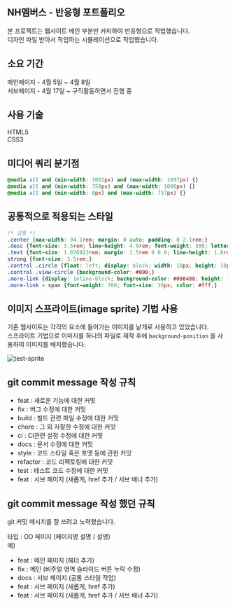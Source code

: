 ## NH멤버스 - 반응형 포트폴리오
본 프로젝트는 웹사이트 메인 부분만 카피하여 반응형으로 작업했습니다. <br>
디자인 파일 받아서 작업하는 시뮬레이션으로 작업했습니다.

## 소요 기간
메인페이지 - 4월 5일 ~ 4월 8일 <br>
서브페이지 - 4월 17일 ~ 구직활동하면서 진행 중

## 사용 기술
HTML5 <br>
CSS3

## 미디어 쿼리 분기점
```css
@media all and (min-width: 1001px) and (max-width: 1097px) {}
@media all and (min-width: 758px) and (max-width: 1000px) {}
@media all and (min-width: 0px) and (max-width: 757px) {}
```

## 공통적으로 적용되는 스타일
```css
/* 공통 */
.center {max-width: 94.1rem; margin: 0 auto; padding: 0 2.1rem;}
.desc {font-size: 3.5rem; line-height: 4.9rem; font-weight: 300; letter-spacing: -1px;}
.text {font-size: 1.076923rem; margin: 1.5rem 0 0 0; line-height: 1.8rem;}
strong {font-size: 3.5rem;}
.control .circle {float: left; display: block; width: 10px; height: 10px; margin: 0 8px 0 0; border: 2px solid #000; border-radius: 10px;}
.control .view-circle {background-color: #000;}
.more-link {display: inline-block; background-color: #098488; height: 70px; line-height: 70px; padding: 0 72px; border-radius: 35px;}
.more-link > span {font-weight: 700; font-size: 16px; color: #fff;}
```

## 이미지 스프라이트(image sprite) 기법 사용
기존 웹사이트는 각각의 요소에 들어가는 이미지를 낱개로 사용하고 있었습니다. <br>
스프라이트 기법으로 이미지를 하나의 파일로 제작 후에 `background-position` 을 사용하여 이미지를 배치했습니다. <br>

![test-sprite](https://user-images.githubusercontent.com/65770361/114313874-4ea4e980-9b33-11eb-9a4b-69fe781ead08.png)

## git commit message 작성 규칙
- feat : 새로운 기능에 대한 커밋 
- fix : 버그 수정에 대한 커밋 
- build : 빌드 관련 파일 수정에 대한 커밋 
- chore : 그 외 자잘한 수정에 대한 커밋 
- ci : CI관련 설정 수정에 대한 커밋 
- docs : 문서 수정에 대한 커밋 
- style : 코드 스타일 혹은 포맷 등에 관한 커밋 
- refactor :  코드 리팩토링에 대한 커밋 
- test : 테스트 코드 수정에 대한 커밋 
- feat : 서브 페이지 (새롭게, href 추가 / 서브 배너 추가) 

## git commit message 작성 했던 규칙
git 커밋 메시지를 잘 쓰려고 노력했습니다. 

타입 : OO 페이지 (페이지명 설명 / 설명) <br>
예) <br>
- feat : 메인 페이지 (헤더 추가) <br>
- fix : 메인 (비주얼 영역 슬라이드 버튼 누락 수정) <br>
- docs : 서브 페이지 (공통 스타일 작업) <br>
- feat : 서브 페이지 (새롭게, href 추가) <br>
- feat : 서브 페이지 (새롭게, href 추가 / 서브 배너 추가) <br>

